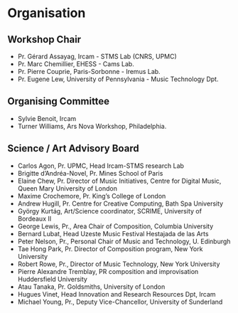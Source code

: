 # Organisation

## Workshop Chair

- Pr. Gérard Assayag, Ircam - STMS Lab (CNRS, UPMC) 
- Pr. Marc Chemillier, EHESS - Cams Lab.
- Pr. Pierre Couprie, Paris-Sorbonne - Iremus Lab.
- Pr. Eugene Lew, University of Pennsylvania - Music Technology Dpt.

## Organising Committee

- Sylvie Benoit, Ircam 
- Turner Williams, Ars Nova Workshop, Philadelphia.

## Science / Art Advisory Board

- Carlos Agon, Pr. UPMC, Head Ircam-STMS research Lab 
- Brigitte d’Andréa-Novel, Pr. Mines School of Paris 
- Elaine Chew, Pr. Director of Music Initiatives, Centre for Digital Music, Queen Mary University of London 
- Maxime Crochemore, Pr. King’s College of London 
- Andrew Hugill, Pr. Centre for Creative Computing, Bath Spa University 
- György Kurtág, Art/Science coordinator, SCRIME, University of Bordeaux II
- George Lewis, Pr., Area Chair of Composition, Columbia University 
- Bernard Lubat, Head Uzeste Music Festival Hestajada de las Arts 
- Peter Nelson, Pr., Personal Chair of Music and Technology, U. Edinburgh 
- Tae Hong Park, Pr. Director of Composition program, New York University 
- Robert Rowe, Pr., Director of Music Technology, New York University 
- Pierre Alexandre Tremblay, PR composition and improvisation Huddersfield University 
- Atau Tanaka, Pr. Goldsmiths, University of London 
- Hugues Vinet, Head Innovation and Research Resources Dpt, Ircam 
- Michael Young, Pr., Deputy Vice-Chancellor, University of Sunderland
